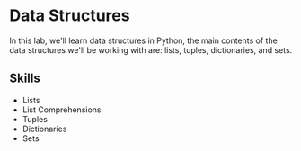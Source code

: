 # Data Structures

In this lab, we'll learn data structures in Python, the main contents of the data structures we'll be working with are: lists, tuples, dictionaries, and sets.

## Skills

- Lists
- List Comprehensions
- Tuples
- Dictionaries
- Sets
